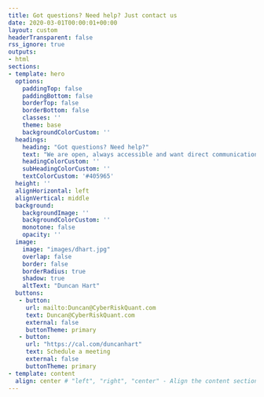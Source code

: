 ```yaml
---
title: Got questions? Need help? Just contact us
date: 2020-03-01T00:00:01+00:00
layout: custom
headerTransparent: false
rss_ignore: true
outputs:
- html
sections:
- template: hero
  options:
    paddingTop: false
    paddingBottom: false
    borderTop: false
    borderBottom: false
    classes: ''
    theme: base
    backgroundColorCustom: ''
  headings:
    heading: "Got questions? Need help?"
    text: "We are open, always accessible and want direct communication with you. The place to start is at the top, with Duncan Hart"
    headingColorCustom: ''
    subHeadingColorCustom: ''
    textColorCustom: '#405965'
  height: ''
  alignHorizontal: left
  alignVertical: middle
  background:
    backgroundImage: '' 
    backgroundColorCustom: ''
    monotone: false
    opacity: ''
  image:
    image: "images/dhart.jpg"
    overlap: false
    border: false
    borderRadius: true
    shadow: true
    altText: "Duncan Hart"
  buttons:
   - button:
     url: mailto:Duncan@CyberRiskQuant.com
     text: Duncan@CyberRiskQuant.com 
     external: false 
     buttonTheme: primary
   - button:
     url: "https://cal.com/duncanhart"
     text: Schedule a meeting
     external: false
     buttonTheme: primary
- template: content
  align: center # "left", "right", "center" - Align the content section
---
```

